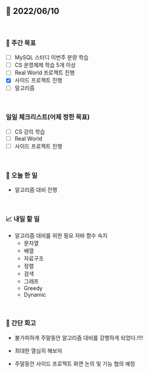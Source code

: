## 📅 2022/06/10

<br/>

### 🏹 주간 목표

- [ ] MySQL 스터디 이번주 분량 학습
- [ ] CS 운영체제 학습 5개 이상
- [ ] Real World 프로젝트 진행
- [x] 사이드 프로젝트 진행
- [ ] 알고리즘

<br/>

### 일일 체크리스트(어제 정한 목표)

- [ ] CS 강의 학습
- [ ] Real World
- [ ] 사이드 프로젝트 진행

<br/>

### 💯 오늘 한 일

- 알고리즘 대비 진행

<br/>

### 📈 내일 할 일

- 알고리즘 대비를 위한 필요 자바 함수 숙지
  - 문자열
  - 배열
  - 자료구조
  - 정렬
  - 검색
  - 그래프
  - Greedy
  - Dynamic

<br/>

### 🧐 간단 회고

- 불가피하게 주말동안 알고리즘 대비를 강행하게 되었다.!!!!
- 최대한 열심히 해보자


- 주말동안 사이드 프로젝트 화면 논의 및 기능 협의 예정